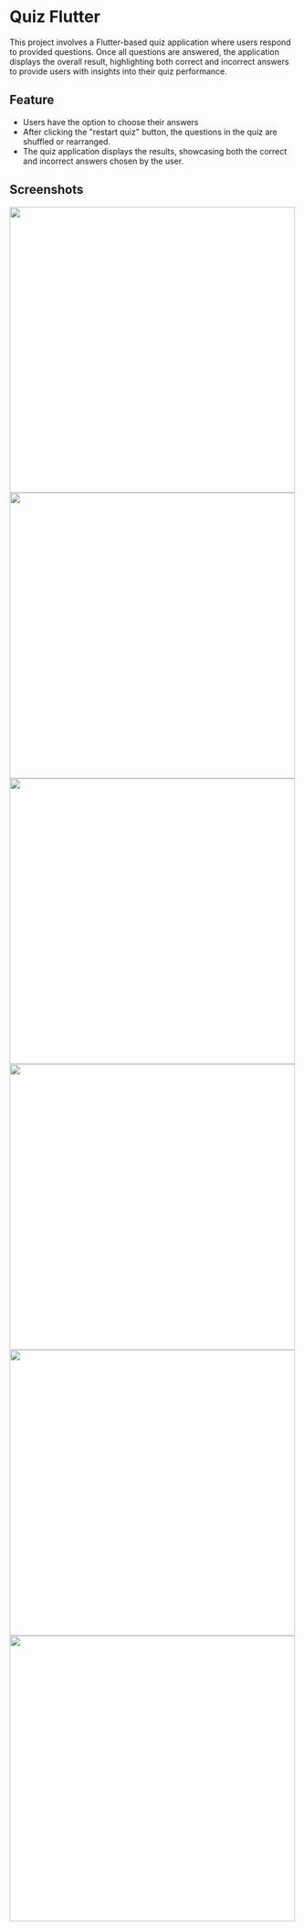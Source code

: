 

<h1>Quiz Flutter</h1>

<p>This project involves a Flutter-based quiz application where users respond to provided questions. Once all questions are answered, the application displays the overall result, highlighting both correct and incorrect answers to provide users with insights into their quiz performance.</p>


<h2>Feature</h2>
<ul>
  <li>Users have the option to choose their answers </li>
  <li>After clicking the "restart quiz" button, the questions in the quiz are shuffled or rearranged.</li>
  <li>The quiz application displays the results, showcasing both the correct and incorrect answers chosen by the user.</li>
</ul>

<h2>Screenshots</h2>
<img src="https://github.com/zeo18/Quiz_flutterr/assets/90707486/e9a8ec62-11b3-4ce5-acd3-de0fd4a65ba4"  height="500">
<img src="https://github.com/zeo18/Quiz_flutterr/assets/90707486/ff938c57-8ef3-45e0-b863-b1c59f036c63"  height="500">
<img src="https://github.com/zeo18/Quiz_flutterr/assets/90707486/638154e1-2e46-48ef-af36-b7903626b857"  height="500">
<img src="https://github.com/zeo18/Quiz_flutterr/assets/90707486/9ec69003-c906-414a-82a8-93324ef4e4a2"  height="500">
<img src="https://github.com/zeo18/Quiz_flutterr/assets/90707486/3e4c619c-3866-4896-86d9-456a8779481a"  height="500">
<img src="https://github.com/zeo18/Quiz_flutterr/assets/90707486/e4dec0e8-3753-4396-ae16-4e191d0638aa"  height="500">


